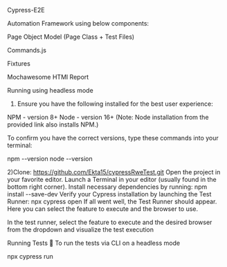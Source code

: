 Cypress-E2E

Automation Framework using below components:

Page Object Model (Page Class + Test Files)

Commands.js

Fixtures

Mochawesome HTMl Report

Running using headless mode

1) Ensure you have the following installed for the best user experience:

NPM - version 8+
Node - version 16+
(Note: Node installation from the provided link also installs NPM.)

To confirm you have the correct versions, type these commands into your terminal:

npm --version
node --version

2)Clone: https://github.com/Ekta15/cypressRweTest.git
Open the project in your favorite editor.
Launch a Terminal in your editor (usually found in the bottom right corner).
Install necessary dependencies by running:
npm install --save-dev
Verify your Cypress installation by launching the Test Runner:
npx cypress open
If all went well, the Test Runner should appear. Here you can select the feature to execute and the browser to use.

In the test runner, select the feature to execute and the desired browser from the dropdown and visualize the test execution

Running Tests 🧪
To run the tests via CLI on a headless mode

npx cypress run
